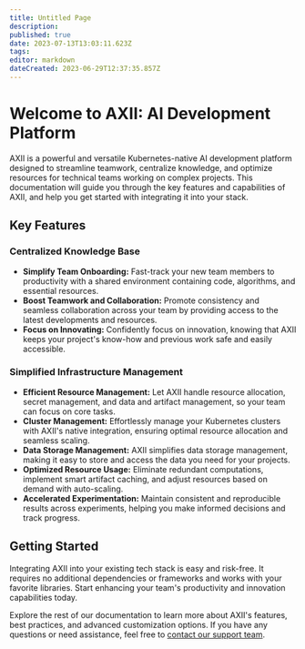 ```yaml
---
title: Untitled Page
description: 
published: true
date: 2023-07-13T13:03:11.623Z
tags: 
editor: markdown
dateCreated: 2023-06-29T12:37:35.857Z
---
```


# Welcome to AXII: AI Development Platform
AXII is a powerful and versatile Kubernetes-native AI development platform designed to streamline teamwork, centralize knowledge, and optimize resources for technical teams working on complex projects. This documentation will guide you through the key features and capabilities of AXII, and help you get started with integrating it into your stack.

## Key Features

### Centralized Knowledge Base

- **Simplify Team Onboarding:** Fast-track your new team members to productivity with a shared environment containing code, algorithms, and essential resources.
- **Boost Teamwork and Collaboration:** Promote consistency and seamless collaboration across your team by providing access to the latest developments and resources.
- **Focus on Innovating:** Confidently focus on innovation, knowing that AXII keeps your project's know-how and previous work safe and easily accessible.

### Simplified Infrastructure Management

- **Efficient Resource Management:** Let AXII handle resource allocation, secret management, and data and artifact management, so your team can focus on core tasks.
- **Cluster Management:** Effortlessly manage your Kubernetes clusters with AXII's native integration, ensuring optimal resource allocation and seamless scaling.
- **Data Storage Management:** AXII simplifies data storage management, making it easy to store and access the data you need for your projects.
- **Optimized Resource Usage:** Eliminate redundant computations, implement smart artifact caching, and adjust resources based on demand with auto-scaling.
- **Accelerated Experimentation:** Maintain consistent and reproducible results across experiments, helping you make informed decisions and track progress.

## Getting Started

Integrating AXII into your existing tech stack is easy and risk-free. It requires no additional dependencies or frameworks and works with your favorite libraries. Start enhancing your team's productivity and innovation capabilities today.

Explore the rest of our documentation to learn more about AXII's features, best practices, and advanced customization options. If you have any questions or need assistance, feel free to [contact our support team](mailto:hello@impeccable.ai).